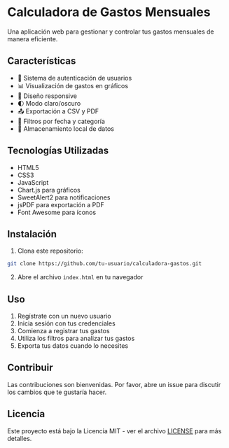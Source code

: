 # Calculadora de Gastos Mensuales

Una aplicación web para gestionar y controlar tus gastos mensuales de manera eficiente.

## Características

- 🔐 Sistema de autenticación de usuarios
- 📊 Visualización de gastos en gráficos
- 📱 Diseño responsive
- 🌓 Modo claro/oscuro
- 📤 Exportación a CSV y PDF
- 📅 Filtros por fecha y categoría
- 💾 Almacenamiento local de datos

## Tecnologías Utilizadas

- HTML5
- CSS3
- JavaScript
- Chart.js para gráficos
- SweetAlert2 para notificaciones
- jsPDF para exportación a PDF
- Font Awesome para íconos

## Instalación

1. Clona este repositorio:
```bash
git clone https://github.com/tu-usuario/calculadora-gastos.git
```

2. Abre el archivo `index.html` en tu navegador

## Uso

1. Regístrate con un nuevo usuario
2. Inicia sesión con tus credenciales
3. Comienza a registrar tus gastos
4. Utiliza los filtros para analizar tus gastos
5. Exporta tus datos cuando lo necesites

## Contribuir

Las contribuciones son bienvenidas. Por favor, abre un issue para discutir los cambios que te gustaría hacer.

## Licencia

Este proyecto está bajo la Licencia MIT - ver el archivo [LICENSE](LICENSE) para más detalles. 